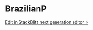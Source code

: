 # BrazilianP

[Edit in StackBlitz next generation editor ⚡️](https://stackblitz.com/~/github.com/nico1972matu/BrazilianP)
